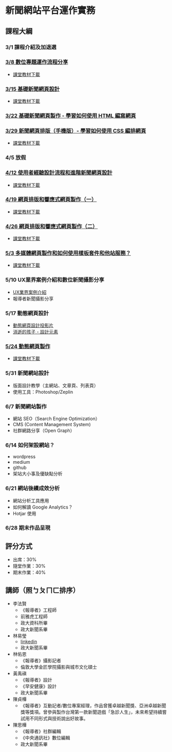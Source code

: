 # 新聞網站平台運作實務

## 課程大綱
### 3/1 課程介紹及加退選

### [3/8 數位專題運作流程分享](https://nickhsine.github.io/teach-at-nccu/2018-03-08)
  - [課堂教材下載](https://storage.googleapis.com/teach-at-nccu/2018-03-08.zip)

### [3/15 基礎新聞網頁設計](https://nickhsine.github.io/teach-at-nccu/2018-03-15)
  - [課堂教材下載](https://storage.googleapis.com/teach-at-nccu/2018-03-15.zip)
  
### [3/22 基礎新聞網頁製作 - 學習如何使用 HTML 編寫網頁](https://github.com/nickhsine/teach-at-nccu/blob/gh-pages/2018-03-22.md)
  
### [3/29 新聞網頁排版（手機版）- 學習如何使用 CSS 編排網頁](https://github.com/nickhsine/teach-at-nccu/blob/gh-pages/2018-03-29.md)
  - [課堂教材下載](https://storage.googleapis.com/teach-at-nccu/2018-04-19.zip)
  
### 4/5 放假
  
### [4/12 使用者經驗設計流程和進階新聞網頁設計](https://github.com/nickhsine/teach-at-nccu/blob/gh-pages/2018-04-12.md)
  - [課堂教材下載](https://storage.googleapis.com/teach-at-nccu/2018-04-12.zip)
  
### [4/19 網頁排版和響應式網頁製作（一）](https://github.com/nickhsine/teach-at-nccu/blob/gh-pages/2018-04-19.md)
  - [課堂教材下載](https://storage.googleapis.com/teach-at-nccu/2018-04-19.zip)

### [4/26 網頁排版和響應式網頁製作（二）](https://github.com/nickhsine/teach-at-nccu/blob/gh-pages/2018-04-26.md)
  - [課堂教材下載](https://storage.googleapis.com/teach-at-nccu/2018-04-26.zip)

### [5/3 多媒體網頁製作和如何使用樣板套件和他站服務？](https://github.com/nickhsine/teach-at-nccu/blob/gh-pages/2018-05-03.md)
  - [課堂教材下載](https://storage.googleapis.com/teach-at-nccu/2018-05-03.zip)
 
### 5/10 UX業界案例介紹和數位新聞攝影分享
  - [UX業界案例介紹](https://docs.google.com/presentation/d/1xwIf99WHssNA0LMaxbLv-8c-K3d2Vue3TObbZg9a49A/edit?usp=sharing)
  - 報導者新聞攝影分享
  
### 5/17 動態網頁設計
  - [動態網頁設計投影片](https://storage.googleapis.com/teach-at-nccu/20180517/web-page-animation-design.pdf)
  - [消逝的孩子 - 設計元素](https://storage.googleapis.com/teach-at-nccu/baby's%20death-nick.zip)

### [5/24 動態網頁製作](https://github.com/nickhsine/teach-at-nccu/blob/gh-pages/2018-05-24.md)
  - [課堂教材下載](https://storage.googleapis.com/teach-at-nccu/2018-05-24.zip)

### 5/31 新聞網站設計
  - 版面設計教學（主網站、文章頁、列表頁）
  - 使用工具：Photoshop/Zeplin

### 6/7 新聞網站製作
  - 網站 SEO（Search Engine Optimization）
  - CMS (Content Management System)
  - 社群網路分享（Open Graph）
  

### 6/14 如何架設網站？
  - wordpress
  - medium
  - github
  - 架站大小事及優缺點分析

### 6/21 網站後續成效分析
  - 網站分析工具應用
  - 如何解讀 Google Analytics？
  - Hotjar 使用
  
### 6/28 期末作品呈現


## 評分方式
- 出席：30%
- 隨堂作業：30%
- 期末作業：40%

## 講師（照ㄅㄆㄇㄈ排序）
- 李法賢
  - 《報導者》工程師
  - 前雅虎工程師
  - 政大資科所畢
  - 政大新聞系畢
- 林易瑩
  - [linkedin](https://www.linkedin.com/in/yiyinglin/)
  - 政大新聞系畢
- 林佑恩
  - 《報導者》攝影記者
  - 倫敦大學金匠學院攝影與城市文化碩士
- 黃禹禛
  - 《報導者》設計
  - 《早安健康》設計
  - 政大新聞系畢
- 陳貞樺
  - 《報導者》互動記者/數位專案經理，作品曾獲卓越新聞獎、亞洲卓越新聞獎等獎項。曾參與製作台灣第一款新聞遊戲「急診人生」，未來希望持續嘗試用不同形式與技術說出好故事。
- 陳思樺
  - 《報導者》社群編輯
  - 《中央通訊社》數位編輯
  - 政大新聞系畢
